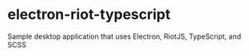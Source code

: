 # electron-riot-typescript
Sample desktop application that uses Electron, RiotJS, TypeScript, and SCSS
